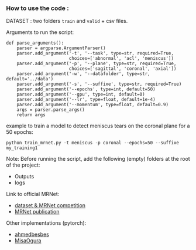 ### How to use the code : 

DATASET : two folders `train` and `valid` + csv files.

Arguments to run the script:
```
def parse_arguments():
    parser = argparse.ArgumentParser()
    parser.add_argument('-t', '--task', type=str, required=True,
                        choices=['abnormal', 'acl', 'meniscus'])
    parser.add_argument('-p', '--plane', type=str, required=True,
                        choices=['sagittal', 'coronal', 'axial'])
    parser.add_argument('-w', '--datafolder', type=str, default='../data')
    parser.add_argument('-s', '--suffixe', type=str, required=True)
    parser.add_argument('--epochs', type=int, default=50)
    parser.add_argument('--gpu', type=int, default=0)
    parser.add_argument('--lr', type=float, default=1e-4)
    parser.add_argument('--momentum', type=float, default=0.9)
    args = parser.parse_args()
    return args
```

example to train a model to detect meniscus tears on the coronal plane for a 50 epochs:

`python train_mrnet.py -t meniscus -p coronal --epochs=50 --suffixe my_training1`

Note: Before running the script, add the following (empty) folders at the root of the project:
- Outputs
- logs

Link to official MRNet:
* [dataset & MRNet competition](https://stanfordmlgroup.github.io/competitions/mrnet/)
* [MRNet publication](https://journals.plos.org/plosmedicine/article?id=10.1371/journal.pmed.1002699#sec007)

Other implementations (pytorch):
* [ahmedbesbes](https://github.com/ahmedbesbes/mrnet)
* [MisaOgura](https://github.com/MisaOgura/MRNet)
